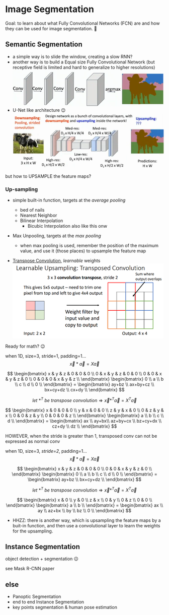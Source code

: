 # Image Segmentation

Goal: to learn about what Fully Convolutional Networks (FCN) are and how they can be used for image segmentation. :thinking:

## Semantic Segmentation


- a simple way is to slide the window,  creating a slow RNN?
- another way is to build a Equal size Fully Convolutional Network (but receptive field is limited and hard to generalize to higher resolutions)
![1745325674979](image/index/1745325674979.png)
- U-Net like architecture :wink:
![1745325848620](image/index/1745325848620.png)

but how to UPSAMPLE the feature maps?


### Up-sampling
- simple built-in function, targets at the *average pooling*
  - bed of nails 
  - Nearest Neighbor
  - Bilinear Interpolation
    - Bicubic Interpolation also like this onw

- Max Unpooling, targets at the *max pooling*
  - when max pooling is used, remember the position of the maximum value, and use it (those places) to upsample the feature map


- [Transpose Convolution](https://web.eecs.umich.edu/~justincj/slides/eecs498/498_FA2019_lecture16.pdf), *learnable* weights
![1745327679468](image/index/1745327679468.png)


Ready for math? :wink:

when 1D, size=3, stride=1, padding=1...
$$
\vec{x}*\vec{a} = X \vec{a}
$$



$$
\begin{bmatrix}
x & y & z & 0 & 0 & 0 \\
0 & x & y & z & 0 & 0 \\
0 & 0 & x & y & z & 0 \\
0 & 0 & 0 & x & y & z \\
\end{bmatrix} 
\begin{bmatrix}
0 \\
a \\
b \\
c \\
d \\
0 \\
\end{bmatrix} =
\begin{bmatrix}
ay+bz  \\
ax+by+cz \\
bx+cy+dz  \\
cx+dy \\
\end{bmatrix} 
$$


$$ 
let \ *^T\ be \ transpose \ convolution \Rightarrow \vec{x}*^T \vec{a} = X^T \vec{a}
$$

$$
\begin{bmatrix}
x & 0 & 0 & 0 \\
y & x & 0 & 0 \\
z & y & x & 0 \\
0 & z & y & x \\
0 & 0 & z & y \\
0 & 0 & 0 & z \\
\end{bmatrix} 
\begin{bmatrix}
a \\
b \\
c \\
d \\
\end{bmatrix} =
\begin{bmatrix}
ax  \\
ay+bx\\
az+by+cx  \\
bz+cy+dx  \\
cz+dy \\
dz \\
\end{bmatrix} 
$$



HOWEVER, when the stride is greater than 1, transposed conv can not be expressed as normal conv


when 1D, size=3, *stride=2*, padding=1...
$$
\vec{x}*\vec{a} = X \vec{a}
$$



$$
\begin{bmatrix}
x & y & z & 0 & 0 & 0 \\
0 & 0 & x & y & z & 0 \\
\end{bmatrix} 
\begin{bmatrix}
0 \\
a \\
b \\
c \\
d \\
0 \\
\end{bmatrix} =
\begin{bmatrix}
ay+bz  \\
bx+cy+dz  \\
\end{bmatrix} 
$$


$$ 
let \ *^T\ be \ transpose \ convolution \Rightarrow \vec{x}*^T \vec{a} = X^T \vec{a}
$$

$$
\begin{bmatrix}
x & 0 \\
y & 0 \\
z & x \\
0 & y \\
0 & z \\
0 & 0 \\
\end{bmatrix} 
\begin{bmatrix}
a \\
b \\
\end{bmatrix} =
\begin{bmatrix}
ax \\
ay \\
az+bx \\
by  \\
bz \\
0 \\
\end{bmatrix} 
$$









- HHZZ: there is another way, which is upsampling the feature maps by a buit-in function, and then use a convolutional layer to learn the weights for the upsampling.




## Instance Segmentation

object detection + segmentation :wink:

see Mask R-CNN paper


## else 
- Panoptic Segmentation
- end to end Instance Segmentation
- key points segmentation & human pose estimation
